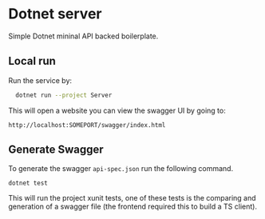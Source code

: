 # Dotnet server

Simple Dotnet mininal API backed boilerplate.

## Local run

Run the service by:

```bash
  dotnet run --project Server
```

This will open a website you can view the swagger UI by going to:

```
http://localhost:SOMEPORT/swagger/index.html
```

## Generate Swagger

To generate the swagger `api-spec.json` run the following command.

```
dotnet test
```

This will run the project xunit tests, one of these tests is the comparing and generation of a swagger file (the frontend required this to build a TS client).
